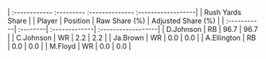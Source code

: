 | :------------ :--------- :-------------- :------------------|
|                       Rush Yards Share                      |
| Player      | Position | Raw Share (%) | Adjusted Share (%) |
| :-----------| :--------| :-------------| :------------------|
| D.Johnson   | RB       | 96.7          | 96.7               |
| C.Johnson   | WR       | 2.2           | 2.2                |
| Ja.Brown    | WR       | 0.0           | 0.0                |
| A.Ellington | RB       | 0.0           | 0.0                |
| M.Floyd     | WR       | 0.0           | 0.0                |